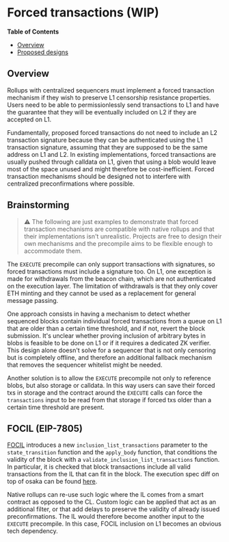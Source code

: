 # Forced transactions (WIP)

<!-- START doctoc generated TOC please keep comment here to allow auto update -->
<!-- DON'T EDIT THIS SECTION, INSTEAD RE-RUN doctoc TO UPDATE -->
**Table of Contents**

- [Overview](#overview)
- [Proposed designs](#proposed-designs)

<!-- END doctoc generated TOC please keep comment here to allow auto update -->
## Overview

Rollups with centralized sequencers must implement a forced transaction mechanism if they wish to preserve L1 censorship resistance properties. Users need to be able to permissionlessly send transactions to L1 and have the guarantee that they will be eventually included on L2 if they are accepted on L1.

Fundamentally, proposed forced transactions do not need to include an L2 transaction signature because they can be authenticated using the L1 transaction signature, assuming that they are supposed to be the same address on L1 and L2. In existing implementations, forced transactions are usually pushed through calldata on L1, given that using a blob would leave most of the space unused and might therefore be cost-inefficient. Forced transaction mechanisms should be designed not to interfere with centralized preconfirmations where possible.

## Brainstorming
> ⚠️
> The following are just examples to demonstrate that forced transaction mechanisms are compatible with native rollups and that their implementations isn't unrealistic. Projects are free to design their own mechanisms and the precompile aims to be flexible enough to accommodate them.

The `EXECUTE` precompile can only support transactions with signatures, so forced transactions must include a signature too. On L1, one exception is made for withdrawals from the beacon chain, which are not authenticated on the execution layer. The limitation of withdrawals is that they only cover ETH minting and they cannot be used as a replacement for general message passing.

One approach consists in having a mechanism to detect whether sequenced blocks contain individual forced transactions from a queue on L1 that are older than a certain time threshold, and if not, revert the block submission. It's unclear whether proving inclusion of arbitrary bytes in blobs is feasible to be done on L1 or if it requires a dedicated ZK verifier. This design alone doesn't solve for a sequencer that is not only censoring but is completely offline, and therefore an additional fallback mechanism that removes the sequencer whitelist might be needed.

Another solution is to allow the `EXECUTE` precompile not only to reference blobs, but also storage or calldata. In this way users can save their forced txs in storage and the contract around the `EXECUTE` calls can force the `transactions` input to be read from that storage if forced txs older than a certain time threshold are present.

## FOCIL (EIP-7805)

[FOCIL](https://eips.ethereum.org/EIPS/eip-7805) introduces a new `inclusion_list_transactions` parameter to the `state_transition` function and the `apply_body` function, that conditions the validity of the block with a `validate_inclusion_list_transactions` function. In particular, it is checked that block transactions include all valid transactions from the IL that can fit in the block. The execution spec diff on top of osaka can be found [here](https://github.com/ethereum/execution-specs/pull/1349/files).

Native rollups can re-use such logic where the IL comes from a smart contract as opposed to the CL. Custom logic can be applied that act as an additional filter, or that add delays to preserve the validity of already issued preconfirmations. The IL would therefore become another input to the `EXECUTE` precompile. In this case, FOCIL inclusion on L1 becomes an obvious tech dependency.
